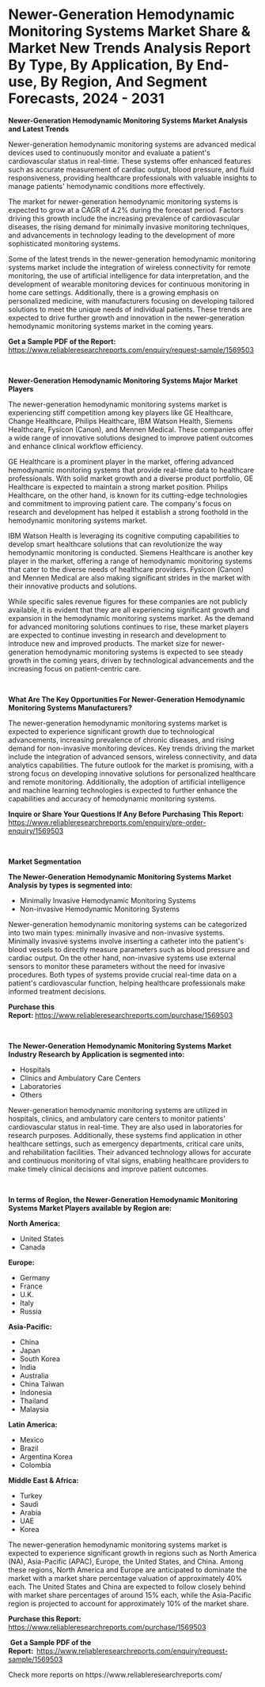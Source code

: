<p><h1>Newer-Generation Hemodynamic Monitoring Systems Market Share & Market New Trends Analysis Report By Type, By Application, By End-use, By Region, And Segment Forecasts, 2024 - 2031</h1></p><p><strong>Newer-Generation Hemodynamic Monitoring Systems Market Analysis and Latest Trends</strong></p>
<p><p>Newer-generation hemodynamic monitoring systems are advanced medical devices used to continuously monitor and evaluate a patient's cardiovascular status in real-time. These systems offer enhanced features such as accurate measurement of cardiac output, blood pressure, and fluid responsiveness, providing healthcare professionals with valuable insights to manage patients' hemodynamic conditions more effectively. </p><p>The market for newer-generation hemodynamic monitoring systems is expected to grow at a CAGR of 4.2% during the forecast period. Factors driving this growth include the increasing prevalence of cardiovascular diseases, the rising demand for minimally invasive monitoring techniques, and advancements in technology leading to the development of more sophisticated monitoring systems. </p><p>Some of the latest trends in the newer-generation hemodynamic monitoring systems market include the integration of wireless connectivity for remote monitoring, the use of artificial intelligence for data interpretation, and the development of wearable monitoring devices for continuous monitoring in home care settings. Additionally, there is a growing emphasis on personalized medicine, with manufacturers focusing on developing tailored solutions to meet the unique needs of individual patients. These trends are expected to drive further growth and innovation in the newer-generation hemodynamic monitoring systems market in the coming years.</p></p>
<p><strong>Get a Sample PDF of the Report:&nbsp;</strong> <a href="https://www.reliableresearchreports.com/enquiry/request-sample/1569503">https://www.reliableresearchreports.com/enquiry/request-sample/1569503</a></p>
<p>&nbsp;</p>
<p><strong>Newer-Generation Hemodynamic Monitoring Systems Major Market Players</strong></p>
<p><p>The newer-generation hemodynamic monitoring systems market is experiencing stiff competition among key players like GE Healthcare, Change Healthcare, Philips Healthcare, IBM Watson Health, Siemens Healthcare, Fysicon (Canon), and Mennen Medical. These companies offer a wide range of innovative solutions designed to improve patient outcomes and enhance clinical workflow efficiency.</p><p>GE Healthcare is a prominent player in the market, offering advanced hemodynamic monitoring systems that provide real-time data to healthcare professionals. With solid market growth and a diverse product portfolio, GE Healthcare is expected to maintain a strong market position. Philips Healthcare, on the other hand, is known for its cutting-edge technologies and commitment to improving patient care. The company's focus on research and development has helped it establish a strong foothold in the hemodynamic monitoring systems market.</p><p>IBM Watson Health is leveraging its cognitive computing capabilities to develop smart healthcare solutions that can revolutionize the way hemodynamic monitoring is conducted. Siemens Healthcare is another key player in the market, offering a range of hemodynamic monitoring systems that cater to the diverse needs of healthcare providers. Fysicon (Canon) and Mennen Medical are also making significant strides in the market with their innovative products and solutions.</p><p>While specific sales revenue figures for these companies are not publicly available, it is evident that they are all experiencing significant growth and expansion in the hemodynamic monitoring systems market. As the demand for advanced monitoring solutions continues to rise, these market players are expected to continue investing in research and development to introduce new and improved products. The market size for newer-generation hemodynamic monitoring systems is expected to see steady growth in the coming years, driven by technological advancements and the increasing focus on patient-centric care.</p></p>
<p>&nbsp;</p>
<p><strong>What Are The Key Opportunities For Newer-Generation Hemodynamic Monitoring Systems Manufacturers?</strong></p>
<p><p>The newer-generation hemodynamic monitoring systems market is expected to experience significant growth due to technological advancements, increasing prevalence of chronic diseases, and rising demand for non-invasive monitoring devices. Key trends driving the market include the integration of advanced sensors, wireless connectivity, and data analytics capabilities. The future outlook for the market is promising, with a strong focus on developing innovative solutions for personalized healthcare and remote monitoring. Additionally, the adoption of artificial intelligence and machine learning technologies is expected to further enhance the capabilities and accuracy of hemodynamic monitoring systems.</p></p>
<p><strong>Inquire or Share Your Questions If Any Before Purchasing This Report:</strong> <a href="https://www.reliableresearchreports.com/enquiry/pre-order-enquiry/1569503">https://www.reliableresearchreports.com/enquiry/pre-order-enquiry/1569503</a></p>
<p>&nbsp;</p>
<p><strong>Market Segmentation</strong></p>
<p><strong>The Newer-Generation Hemodynamic Monitoring Systems Market Analysis by types is segmented into:</strong></p>
<p><ul><li>Minimally Invasive Hemodynamic Monitoring Systems</li><li>Non-invasive Hemodynamic Monitoring Systems</li></ul></p>
<p><p>Newer-generation hemodynamic monitoring systems can be categorized into two main types: minimally invasive and non-invasive systems. Minimally invasive systems involve inserting a catheter into the patient's blood vessels to directly measure parameters such as blood pressure and cardiac output. On the other hand, non-invasive systems use external sensors to monitor these parameters without the need for invasive procedures. Both types of systems provide crucial real-time data on a patient's cardiovascular function, helping healthcare professionals make informed treatment decisions.</p></p>
<p><strong>Purchase this Report:&nbsp;</strong><a href="https://www.reliableresearchreports.com/purchase/1569503">https://www.reliableresearchreports.com/purchase/1569503</a></p>
<p>&nbsp;</p>
<p><strong>The Newer-Generation Hemodynamic Monitoring Systems Market Industry Research by Application is segmented into:</strong></p>
<p><ul><li>Hospitals</li><li>Clinics and Ambulatory Care Centers</li><li>Laboratories</li><li>Others</li></ul></p>
<p><p>Newer-generation hemodynamic monitoring systems are utilized in hospitals, clinics, and ambulatory care centers to monitor patients' cardiovascular status in real-time. They are also used in laboratories for research purposes. Additionally, these systems find application in other healthcare settings, such as emergency departments, critical care units, and rehabilitation facilities. Their advanced technology allows for accurate and continuous monitoring of vital signs, enabling healthcare providers to make timely clinical decisions and improve patient outcomes.</p></p>
<p>&nbsp;</p>
<p><strong>In terms of Region, the Newer-Generation Hemodynamic Monitoring Systems Market Players available by Region are:</strong></p>
<p>
    <p> <strong> North America: </strong>
        <ul>
            <li>United States</li>
            <li>Canada</li>
        </ul>
        </p> 
    <p> <strong> Europe: </strong>
        <ul>
            <li>Germany</li>
            <li>France</li>
            <li>U.K.</li>
            <li>Italy</li>
            <li>Russia</li>
        </ul>
        </p> 
    <p> <strong> Asia-Pacific: </strong>
        <ul>
            <li>China</li>
            <li>Japan</li>
            <li>South Korea</li>
            <li>India</li>
            <li>Australia</li>
            <li>China Taiwan</li>
            <li>Indonesia</li>
            <li>Thailand</li>
            <li>Malaysia</li>
        </ul>
        </p> 
    <p> <strong> Latin America: </strong>
        <ul>
            <li>Mexico</li>
            <li>Brazil</li>
            <li>Argentina Korea</li>
            <li>Colombia</li>
        </ul>
        </p> 
    <p> <strong> Middle East & Africa: </strong>
        <ul>
            <li>Turkey</li>
            <li>Saudi</li>
            <li>Arabia</li>
            <li>UAE</li>
            <li>Korea</li>
        </ul>
    </p>
    </p>
<p><p>The newer-generation hemodynamic monitoring systems market is expected to experience significant growth in regions such as North America (NA), Asia-Pacific (APAC), Europe, the United States, and China. Among these regions, North America and Europe are anticipated to dominate the market with a market share percentage valuation of approximately 40% each. The United States and China are expected to follow closely behind with market share percentages of around 15% each, while the Asia-Pacific region is projected to account for approximately 10% of the market share.</p></p>
<p><strong>Purchase this Report: </strong><a href="https://www.reliableresearchreports.com/purchase/1569503">https://www.reliableresearchreports.com/purchase/1569503</a></p>
<p>&nbsp;<strong>Get a Sample PDF of the Report:&nbsp;&nbsp;</strong><a href="https://www.reliableresearchreports.com/enquiry/request-sample/1569503">https://www.reliableresearchreports.com/enquiry/request-sample/1569503</a></p>
<p><strong></strong></p>
<p>Check more reports on https://www.reliableresearchreports.com/</p>